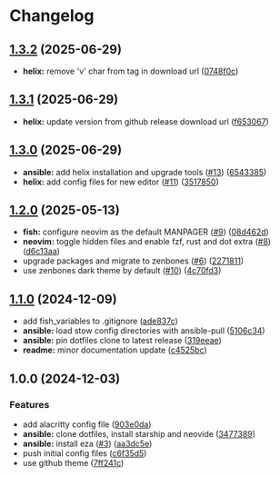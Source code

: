 # Changelog

## [1.3.2](https://github.com/import-benjamin/.dotfiles/compare/v1.3.1...v1.3.2) (2025-06-29)


* **helix:** remove 'v' char from tag in download url ([0748f0c](https://github.com/import-benjamin/.dotfiles/commit/0748f0ce0219250cd9d262afea22eee308b17ce5))

## [1.3.1](https://github.com/import-benjamin/.dotfiles/compare/v1.3.0...v1.3.1) (2025-06-29)


* **helix:** update version from github release download url ([f653067](https://github.com/import-benjamin/.dotfiles/commit/f65306766d13c28f6a2ba2f263043284a6bdf360))

## [1.3.0](https://github.com/import-benjamin/.dotfiles/compare/v1.2.0...v1.3.0) (2025-06-29)


* **ansible:** add helix installation and upgrade tools ([#13](https://github.com/import-benjamin/.dotfiles/issues/13)) ([6543385](https://github.com/import-benjamin/.dotfiles/commit/6543385894a9bf107ef32277b67abb9ce46bf2c6))
* **helix:** add config files for new editor ([#11](https://github.com/import-benjamin/.dotfiles/issues/11)) ([3517850](https://github.com/import-benjamin/.dotfiles/commit/35178505ac3a59c2dfbf26b0c616e17e7efbe8eb))

## [1.2.0](https://github.com/import-benjamin/.dotfiles/compare/v1.1.0...v1.2.0) (2025-05-13)


* **fish:** configure neovim as the default MANPAGER ([#9](https://github.com/import-benjamin/.dotfiles/issues/9)) ([08d462d](https://github.com/import-benjamin/.dotfiles/commit/08d462de47a8eedf466aca3fc7688ece11a3b71e))
* **neovim:** toggle hidden files and enable fzf, rust and dot extra ([#8](https://github.com/import-benjamin/.dotfiles/issues/8)) ([d6c13aa](https://github.com/import-benjamin/.dotfiles/commit/d6c13aace6456386637a3b5d6ba634e97e406703))
* upgrade packages and migrate to zenbones ([#6](https://github.com/import-benjamin/.dotfiles/issues/6)) ([2271811](https://github.com/import-benjamin/.dotfiles/commit/227181184f6f196ee6951c8f56ba63cb5e1a364f))
* use zenbones dark theme by default ([#10](https://github.com/import-benjamin/.dotfiles/issues/10)) ([4c70fd3](https://github.com/import-benjamin/.dotfiles/commit/4c70fd34488f16e6f077206a3683c297d6b94a71))

## [1.1.0](https://github.com/import-benjamin/.dotfiles/compare/v1.0.0...v1.1.0) (2024-12-09)


* add fish_variables to .gitignore ([ade837c](https://github.com/import-benjamin/.dotfiles/commit/ade837cbf4411a124d65fa20e3de97755873d900))
* **ansible:** load stow config directories with ansible-pull ([5106c34](https://github.com/import-benjamin/.dotfiles/commit/5106c3460ee3738747bd9aabd91faf1b5f6983ed))
* **ansible:** pin dotfiles clone to latest release ([319eeae](https://github.com/import-benjamin/.dotfiles/commit/319eeaee65fdd7a4ff05ee15c77e41c2f1d17aca))
* **readme:** minor documentation update ([c4525bc](https://github.com/import-benjamin/.dotfiles/commit/c4525bc7c15cd3d062a99bb6915ebc305a19661e))

## 1.0.0 (2024-12-03)


### Features

* add alacritty config file ([903e0da](https://github.com/import-benjamin/.dotfiles/commit/903e0da4d6d7d266f9a211ba58327b92ec0f78fa))
* **ansible:** clone dotfiles, install starship and neovide ([3477389](https://github.com/import-benjamin/.dotfiles/commit/347738939b95d87f77740a29a3b5d5fadc4f1ab5))
* **ansible:** install eza ([#3](https://github.com/import-benjamin/.dotfiles/issues/3)) ([aa3dc5e](https://github.com/import-benjamin/.dotfiles/commit/aa3dc5e40c9b62c4051123ac46bb430b21f030f4))
* push initial config files ([c6f35d5](https://github.com/import-benjamin/.dotfiles/commit/c6f35d5dd82696fa85cb9526797aad88ca1604e8))
* use github theme ([7ff241c](https://github.com/import-benjamin/.dotfiles/commit/7ff241c3338e047f4d003c97bcae561790545eb0))
